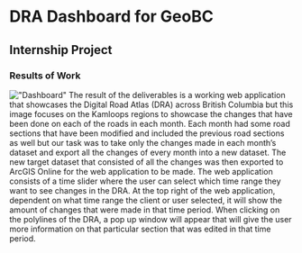 # DRA Dashboard for GeoBC

## Internship Project



### Results of Work 

!["Dashboard"]()
The result of the deliverables is a working web application that showcases the Digital Road Atlas (DRA) across British Columbia but this image focuses on the Kamloops regions to showcase the changes that have been done on each of the roads in each month. Each month had some road sections that have been modified and included the previous road sections as well but our task was to take only the changes made in each month’s dataset and export all the changes of every month into a new dataset. The new target dataset that consisted of all the changes was then exported to ArcGIS Online for the web application to be made. The web application consists of a time slider where the user can select which time range they want to see changes in the DRA. At the top right of the web application, dependent on what time range the client or user selected, it will show the amount of changes that were made in that time period. When clicking on the polylines of the DRA, a pop up window will appear that will give the user more information on that particular section that was edited in that time period. 

